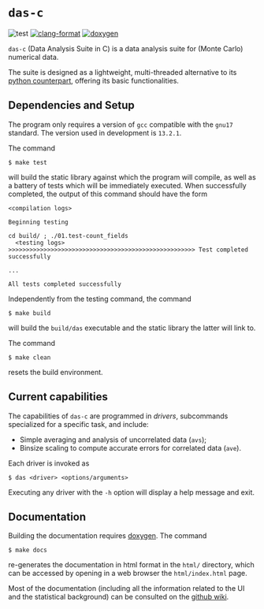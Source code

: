 # `das-c`

![test](https://img.shields.io/badge/Tests-Passing-32CD32)
[![clang-format](https://img.shields.io/badge/code%20style-clang--format-blue)](https://clang.llvm.org/docs/ClangFormat.html)
[![doxygen](https://img.shields.io/badge/documentation-doxygen-blue)](https://www.doxygen.nl/)


`das-c` (Data Analysis Suite in C) is a data analysis
suite for (Monte Carlo) numerical data.

The suite is designed as a lightweight, multi-threaded
alternative to its [python
counterpart](https://github.com/aangelone2/das),
offering its basic functionalities.




## Dependencies and Setup

The program only requires a version of `gcc` compatible
with the `gnu17` standard. The version used in
development is `13.2.1`.

The command

```
$ make test
```

will build the static library against which the program
will compile, as well as a battery of tests which will
be immediately executed. When successfully completed,
the output of this command should have the form

```
<compilation logs>

Beginning testing

cd build/ ; ./01.test-count_fields
  <testing logs>
>>>>>>>>>>>>>>>>>>>>>>>>>>>>>>>>>>>>>>>>>>>>>>>>>>>>> Test completed successfully

...

All tests completed successfully
```

Independently from the testing command, the command

```
$ make build
```

will build the `build/das` executable and the static
library the latter will link to.

The command

```
$ make clean
```

resets the build environment.




## Current capabilities

The capabilities of `das-c` are programmed in *drivers*,
subcommands specialized for a specific task, and
include:

- Simple averaging and analysis of uncorrelated data
  (`avs`);
- Binsize scaling to compute accurate errors for
  correlated data (`ave`).

Each driver is invoked as

```
$ das <driver> <options/arguments>
```

Executing any driver with the `-h` option will display a
help message and exit.




## Documentation

Building the documentation requires
[doxygen](https://www.doxygen.nl/). The command

```
$ make docs
```

re-generates the documentation in html format in the
`html/` directory, which can be accessed by opening in a
web browser the `html/index.html` page.

Most of the documentation (including all the information
related to the UI and the statistical background) can be
consulted on the [github
wiki](https://github.com/aangelone2/das-c/wiki).
